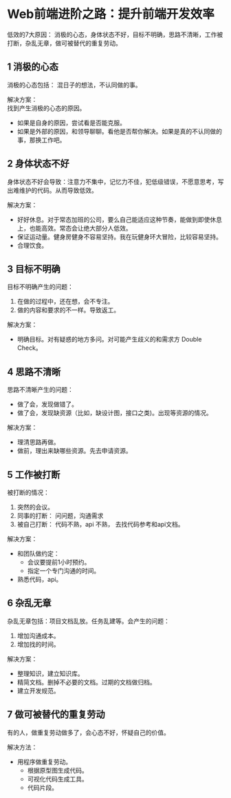 # Web前端进阶之路：提升前端开发效率
低效的7大原因： 消极的心态，身体状态不好，目标不明确，思路不清晰，工作被打断，杂乱无章，做可被替代的重复劳动。

## 1 消极的心态
消极的心态包括： 混日子的想法，不认同做的事。

解决方案：  
找到产生消极的心态的原因。
* 如果是自身的原因，尝试看是否能克服。
* 如果是外部的原因，和领导聊聊。看他是否帮你解决。如果是真的不认同做的事，那换工作吧。

## 2 身体状态不好
身体状态不好会导致：注意力不集中，记忆力不佳，犯低级错误，不愿意思考，写出难维护的代码。从而导致低效。

解决方案：
* 好好休息。对于常态加班的公司，要么自己能适应这种节奏，能做到即使休息上，也能高效。常态会让绝大部分人低效。
* 保证运动量。健身房健身不容易坚持。我在玩健身环大冒险，比较容易坚持。
* 合理饮食。

## 3 目标不明确
目标不明确产生的问题：  

1. 在做的过程中，还在想，会不专注。
2. 做的内容和要求的不一样。导致返工。

解决方案：
* 明确目标。对有疑惑的地方多问。对可能产生歧义的和需求方 Double Check。

## 4 思路不清晰
思路不清晰产生的问题：
* 做了会，发现做错了。
* 做了会，发现缺资源（比如，缺设计图，接口之类)。出现等资源的情况。

解决方案：
* 理清思路再做。
* 做前，理出来缺哪些资源。先去申请资源。

## 5 工作被打断
被打断的情况：
1. 突然的会议。
2. 同事的打断： 问问题，沟通需求
3. 被自己打断： 代码不熟，api 不熟， 去找代码参考和api文档。

解决方案：
* 和团队做约定：
  * 会议要提前1小时预约。
  * 指定一个专门沟通的时间。
* 熟悉代码，api。

## 6 杂乱无章
杂乱无章包括：项目文档乱放。任务乱建等。会产生的问题：  

1. 增加沟通成本。
1. 增加找的时间。

解决方案：
* 整理知识，建立知识库。
* 精简文档。删掉不必要的文档。过期的文档做归档。
* 建立开发规范。

## 7 做可被替代的重复劳动
有的人，做重复劳动做多了，会心态不好，怀疑自己的价值。

解决方法：
* 用程序做重复劳动。
  * 根据原型图生成代码。
  * 可视化代码生成工具。
  * 代码片段。


